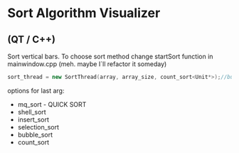 # Sort Algorithm Visualizer
## (QT / C++)

Sort vertical bars.
To choose sort method change 
startSort function in mainwindow.cpp
(meh. maybe I`ll refactor it someday)
```c++ 
sort_thread = new SortThread(array, array_size, count_sort<Unit*>);//bubble_sort<Unit*>);
```
options for last arg:
- mq_sort - QUICK SORT
- shell_sort
- insert_sort
- selection_sort
- bubble_sort
- count_sort

